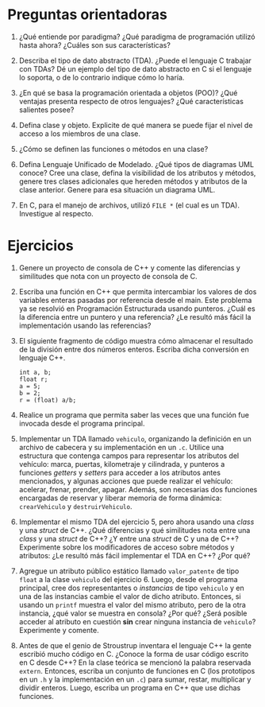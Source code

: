 # Preguntas orientadoras

1. ¿Qué entiende por paradigma? ¿Qué paradigma de programación utilizó hasta
   ahora? ¿Cuáles son sus características?

2. Describa el tipo de dato abstracto (TDA). ¿Puede el lenguaje C trabajar con
   TDAs? Dé un ejemplo del tipo de dato abstracto en C si el lenguaje lo
   soporta, o de lo contrario indique cómo lo haría.

<!-- ¿Puede ser que falte una pregunta sobre C++? ¿O que en vez de lenguajes
se refiera a otros paradigmas? -->

3. ¿En qué se basa la programación orientada a objetos (POO)? ¿Qué ventajas
   presenta respecto de otros lenguajes? ¿Qué características salientes posee?

4. Defina clase y objeto. Explicite de qué manera se puede fijar el nivel de
   acceso a los miembros de una clase.

5. ¿Cómo se definen las funciones o métodos en una clase?

6. Defina Lenguaje Unificado de Modelado. ¿Qué tipos de diagramas UML conoce?
   Cree una clase, defina la visibilidad de los atributos y métodos, genere tres
   clases adicionales que hereden métodos y atributos de la clase anterior.
   Genere para esa situación un diagrama UML.

7. En C, para el manejo de archivos, utilizó `FILE *` (el cual es un TDA).
   Investigue al respecto.

# Ejercicios

1. Genere un proyecto de consola de C++ y comente las diferencias y similitudes
   que nota con un proyecto de consola de C.

2. Escriba una función en C++ que permita intercambiar los valores de dos
   variables enteras pasadas por referencia desde el main. Este problema ya se
   resolvió en Programación Estructurada usando punteros. ¿Cuál es la diferencia
   entre un puntero y una referencia? ¿Le resultó más fácil la implementación
   usando las referencias?

3. El siguiente fragmento de código muestra cómo almacenar el resultado de la
   división entre dos números enteros. Escriba dicha conversión en lenguaje C++.

   ```
   int a, b;
   float r;
   a = 5;
   b = 2;
   r = (float) a/b;
   ```

4. Realice un programa que permita saber las veces que una función fue invocada
   desde el programa principal.

5. Implementar un TDA llamado `vehiculo`, organizando la definición en un
   archivo de cabecera y su implementación en un `.c`. Utilice una estructura
   que contenga campos para representar los atributos del vehículo: marca,
   puertas, kilometraje y cilindrada, y punteros a funciones _getters_ y
   _setters_ para acceder a los atributos antes mencionados, y algunas acciones
   que puede realizar el vehículo: acelerar, frenar, prender, apagar.
   Además, son necesarias dos funciones encargadas de reservar y liberar memoria
   de forma dinámica: `crearVehiculo` y `destruirVehiculo`.

6. Implementar el mismo TDA del ejercicio 5, pero ahora usando una _class_ y una
   _struct_ de C++. ¿Qué diferencias y qué similitudes nota entre una _class_ y
   una _struct_ de C++? ¿Y entre una _struct_ de C y una de C++?
   Experimente sobre los modificadores de acceso sobre métodos y atributos: ¿Le
   resultó más fácil implementar el TDA en C++? ¿Por qué?

7. Agregue un atributo público estático llamado `valor_patente` de tipo `float`
   a la clase `vehiculo` del ejercicio 6. Luego, desde el programa principal,
   cree dos representantes o _instancias_ de tipo `vehiculo` y en una de las
   instancias cambie el valor de dicho atributo. Entonces, si usando un
   `printf` muestra el valor del mismo atributo, pero de la otra instancia, ¿qué
   valor se muestra en consola? ¿Por qué? ¿Será posible acceder al atributo en
   cuestión **sin** crear ninguna instancia de `vehiculo`? Experimente y
   comente.

8. Antes de que el genio de Stroustrup inventara el lenguaje C++ la gente
   escribió mucho código en C. ¿Conoce la forma de usar código escrito en C
   desde C++? En la clase teórica se mencionó la palabra reservada `extern`.
   Entonces, escriba un conjunto de funciones en C (los prototipos en un `.h` y
   la implementación en un `.c`) para sumar, restar, multiplicar y dividir
   enteros. Luego, escriba un programa en C++ que use dichas funciones.
